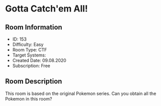 ﻿# Gotta Catch'em All!

## Room Information
- ID: 153
- Difficulty: Easy
- Room Type: CTF
- Target Systems: 
- Created Date: 09.08.2020
- Subscription: Free

## Room Description
This room is based on the original Pokemon series. Can you obtain all the Pokemon in this room?
